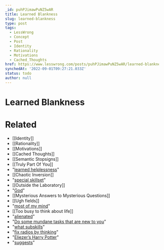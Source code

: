 ```yaml
---
_id: puhPJimawPuNZ5wAR
title: Learned Blankness
slug: learned-blankness
type: post
tags:
  - LessWrong
  - Concept
  - Post
  - Identity
  - Rationality
  - Motivations
  - Cached_Thoughts
href: https://www.lesswrong.com/posts/puhPJimawPuNZ5wAR/learned-blankness
synchedAt: '2022-09-01T09:27:21.033Z'
status: todo
author: null
---
```


# Learned Blankness


# Related

- [[Identity]]
- [[Rationality]]
- [[Motivations]]
- [[Cached Thoughts]]
- [[Semantic Stopsigns]]
- [[Truly Part Of You]]
- "[learned helplessness](http://en.wikipedia.org/wiki/Learned_helplessness)"
- [[Chaotic Inversion]]
- "[special skillset](/lw/qs/einsteins_superpowers/)"
- [[Outside the Laboratory]]
- "[God](/lw/i8/religions_claim_to_be_nondisprovable/)"
- [[Mysterious Answers to Mysterious Questions]]
- [[Ugh fields]]
- "[most of my mind](/lw/2q6/compartmentalization_in_epistemic_and/)"
- [[Too busy to think about life]]
- "[alienated](/lw/2q6/compartmentalization_in_epistemic_and/)"
- "[Do some mundane tasks that are new to you](/lw/58g/levels_of_action/)"
- "[what subskills](/lw/58m/build_small_skills_in_the_right_order/)"
- "[fix radios by thinking](http://books.google.com/books?id=7papZR4oVssC&pg=PA20&lpg=PA20&dq=fix+radios+thinking&source=bl&ots=esNY8elP_U&sig=m7miPOIM83Ep_fdVvXBJze3aFyk&hl=en&ei=koesTYSWJIfliAKpiM3vDA&sa=X&oi=book_result&ct=result&resnum=7&ved=0CDcQ6AEwBg#v=onepage&q=fix%20radios%20thinking&f=false)"
- "[Eliezer’s Harry Potter](http://www.fanfiction.net/s/5782108/1/Harry_Potter_and_the_Methods_of_Rationality)"
- "[suggests](http://www.fanfiction.net/s/5782108/69/Harry_Potter_and_the_Methods_of_Rationality)"